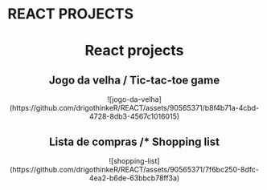 # REACT PROJECTS
<div align="center">
  <h1>React projects</h1>
  <p>
    <h2>Jogo da velha / Tic-tac-toe game</h2>
    ![jogo-da-velha](https://github.com/drigothinkeR/REACT/assets/90565371/b8f4b71a-4cbd-4728-8db3-4567c1016015)  
    <h2>Lista de compras /* Shopping list</h2>
    ![shopping-list](https://github.com/drigothinkeR/REACT/assets/90565371/7f6bc250-8dfc-4ea2-b6de-63bbcb78ff3a) 
  </p>
</div>
